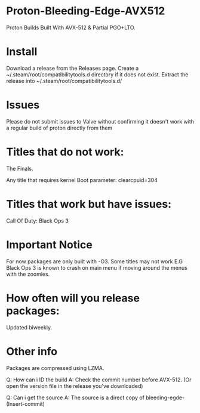 # Proton-Bleeding-Edge-AVX512
Proton Builds Built With AVX-512 &amp; Partial PGO+LTO.

# Install

Download a release from the Releases page.
Create a ~/.steam/root/compatibilitytools.d directory if it does not exist.
Extract the release into ~/.steam/root/compatibilitytools.d/

# Issues
Please do not submit issues to Valve without confirming it doesn't work with a regular build of proton directly from them

# Titles that do not work:
The Finals.

Any title that requires kernel Boot parameter: clearcpuid=304

# Titles that work but have issues:
Call Of Duty: Black Ops 3

# Important Notice
For now packages are only built with -O3. Some titles may not work E.G Black Ops 3 is known to crash on main menu if moving around the menus with the zoomies.

# How often will you release packages:
Updated biweekly.

# Other info
Packages are compressed using LZMA.

Q: How can i ID the build
A: Check the commit number before AVX-512. (Or open the version file in the release you've downloaded)

Q: Can i get the source
A: The source is a direct copy of bleeding-egde-(Insert-commit)
